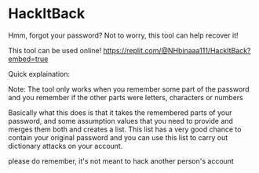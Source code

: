 # HackItBack
Hmm, forgot your password? Not to worry, this tool can help recover it!


This tool can be used online! 
https://replit.com/@NHbinaaa111/HackItBack?embed=true

Quick explaination:

Note: The tool only works when you remember some part of the password and you remember if the other parts were  letters, characters or numbers

Basically what this does is that it takes the remembered parts of your password, and some assumption values that you need to provide and merges them both and creates a list. This list has a very good chance to contain your original password and you can use this list to carry out dictionary attacks on your account. 

please do remember, it's not meant to hack another person's account
